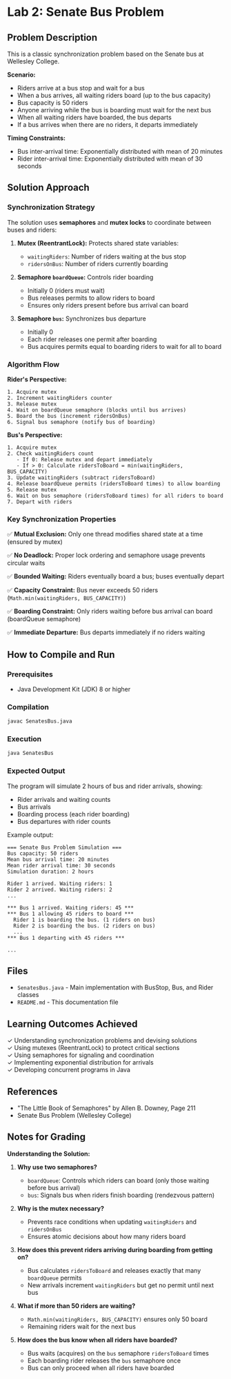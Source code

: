 # Lab 2: Senate Bus Problem

## Problem Description

This is a classic synchronization problem based on the Senate bus at Wellesley College.

**Scenario:**

- Riders arrive at a bus stop and wait for a bus
- When a bus arrives, all waiting riders board (up to the bus capacity)
- Bus capacity is 50 riders
- Anyone arriving while the bus is boarding must wait for the next bus
- When all waiting riders have boarded, the bus departs
- If a bus arrives when there are no riders, it departs immediately

**Timing Constraints:**

- Bus inter-arrival time: Exponentially distributed with mean of 20 minutes
- Rider inter-arrival time: Exponentially distributed with mean of 30 seconds

## Solution Approach

### Synchronization Strategy

The solution uses **semaphores** and **mutex locks** to coordinate between buses and riders:

1. **Mutex (ReentrantLock):** Protects shared state variables:

   - `waitingRiders`: Number of riders waiting at the bus stop
   - `ridersOnBus`: Number of riders currently boarding

2. **Semaphore `boardQueue`:** Controls rider boarding

   - Initially 0 (riders must wait)
   - Bus releases permits to allow riders to board
   - Ensures only riders present before bus arrival can board

3. **Semaphore `bus`:** Synchronizes bus departure
   - Initially 0
   - Each rider releases one permit after boarding
   - Bus acquires permits equal to boarding riders to wait for all to board

### Algorithm Flow

**Rider's Perspective:**

```
1. Acquire mutex
2. Increment waitingRiders counter
3. Release mutex
4. Wait on boardQueue semaphore (blocks until bus arrives)
5. Board the bus (increment ridersOnBus)
6. Signal bus semaphore (notify bus of boarding)
```

**Bus's Perspective:**

```
1. Acquire mutex
2. Check waitingRiders count
   - If 0: Release mutex and depart immediately
   - If > 0: Calculate ridersToBoard = min(waitingRiders, BUS_CAPACITY)
3. Update waitingRiders (subtract ridersToBoard)
4. Release boardQueue permits (ridersToBoard times) to allow boarding
5. Release mutex
6. Wait on bus semaphore (ridersToBoard times) for all riders to board
7. Depart with riders
```

### Key Synchronization Properties

✅ **Mutual Exclusion:** Only one thread modifies shared state at a time (ensured by mutex)

✅ **No Deadlock:** Proper lock ordering and semaphore usage prevents circular waits

✅ **Bounded Waiting:** Riders eventually board a bus; buses eventually depart

✅ **Capacity Constraint:** Bus never exceeds 50 riders (`Math.min(waitingRiders, BUS_CAPACITY)`)

✅ **Boarding Constraint:** Only riders waiting before bus arrival can board (boardQueue semaphore)

✅ **Immediate Departure:** Bus departs immediately if no riders waiting

## How to Compile and Run

### Prerequisites

- Java Development Kit (JDK) 8 or higher

### Compilation

```bash
javac SenatesBus.java
```

### Execution

```bash
java SenatesBus
```

### Expected Output

The program will simulate 2 hours of bus and rider arrivals, showing:

- Rider arrivals and waiting counts
- Bus arrivals
- Boarding process (each rider boarding)
- Bus departures with rider counts

Example output:

```
=== Senate Bus Problem Simulation ===
Bus capacity: 50 riders
Mean bus arrival time: 20 minutes
Mean rider arrival time: 30 seconds
Simulation duration: 2 hours

Rider 1 arrived. Waiting riders: 1
Rider 2 arrived. Waiting riders: 2
...

*** Bus 1 arrived. Waiting riders: 45 ***
*** Bus 1 allowing 45 riders to board ***
  Rider 1 is boarding the bus. (1 riders on bus)
  Rider 2 is boarding the bus. (2 riders on bus)
  ...
*** Bus 1 departing with 45 riders ***

...
```

## Files

- `SenatesBus.java` - Main implementation with BusStop, Bus, and Rider classes
- `README.md` - This documentation file

## Learning Outcomes Achieved

✓ Understanding synchronization problems and devising solutions  
✓ Using mutexes (ReentrantLock) to protect critical sections  
✓ Using semaphores for signaling and coordination  
✓ Implementing exponential distribution for arrivals  
✓ Developing concurrent programs in Java

## References

- "The Little Book of Semaphores" by Allen B. Downey, Page 211
- Senate Bus Problem (Wellesley College)

## Notes for Grading

**Understanding the Solution:**

1. **Why use two semaphores?**

   - `boardQueue`: Controls which riders can board (only those waiting before bus arrival)
   - `bus`: Signals bus when riders finish boarding (rendezvous pattern)

2. **Why is the mutex necessary?**

   - Prevents race conditions when updating `waitingRiders` and `ridersOnBus`
   - Ensures atomic decisions about how many riders board

3. **How does this prevent riders arriving during boarding from getting on?**

   - Bus calculates `ridersToBoard` and releases exactly that many `boardQueue` permits
   - New arrivals increment `waitingRiders` but get no permit until next bus

4. **What if more than 50 riders are waiting?**

   - `Math.min(waitingRiders, BUS_CAPACITY)` ensures only 50 board
   - Remaining riders wait for the next bus

5. **How does the bus know when all riders have boarded?**
   - Bus waits (acquires) on the `bus` semaphore `ridersToBoard` times
   - Each boarding rider releases the `bus` semaphore once
   - Bus can only proceed when all riders have boarded

